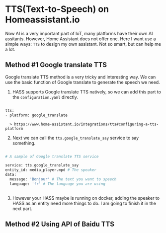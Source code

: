 # TTS(Text-to-Speech) on Homeassistant.io
Now AI is a very important part of IoT, many platforms have their own AI assitants. However, Home Assistant does not offer one. Here I want use a simple ways: `TTS` to design my own assistant. Not so smart, but can help me a lot.
## Method #1 Google translate TTS
  Google translate TTS method is a very tricky and interesting way. We can use the basic function of Google translate to generate the speech we need.
  1. HASS supports Google translate TTS natively, so we can add this part to the `configuration.yaml` directly.
  ```python
  
  tts:
  - platform: google_translate
  
  ```
      > https://www.home-assistant.io/integrations/tts#configuring-a-tts-platform
  2. Next we can call the `tts.google_translate_say` service to say something.
  ```python
  
  # A sample of Google translate TTS service
  
  service: tts.google_translate_say
  entity_id: media_player.mpd # The speaker
  data:
    message: 'Bonjour' # The text you want to speech
    language: 'fr' # The language you are using
    
  ```
  3. However your HASS maybe is running on docker, adding the speaker to HASS as an entity need more things to do. I am going to finish it in the next part.
## Method #2 Using API of Baidu TTS
